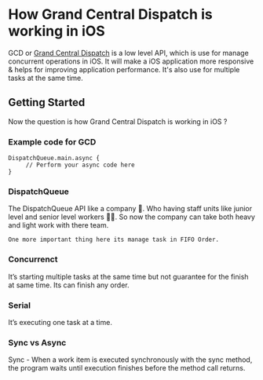 # How Grand Central Dispatch is working in iOS

GCD or [Grand Central Dispatch](https://developer.apple.com/documentation/dispatch) is a low level API, which is use for manage concurrent operations in iOS. It will make a iOS application more responsive & helps for improving application performance. It's also use for multiple tasks at the same time. 

## Getting Started

Now the question is how Grand Central Dispatch is working in iOS ?

### Example code for GCD

```
DispatchQueue.main.async {
     // Perform your async code here
}
```

### DispatchQueue

The DispatchQueue API like a company 🏢. Who having staff units like junior level and senior level workers 👷🏼‍. So now the company can take both heavy and light work with there team.

```
One more important thing here its manage task in FIFO Order.
```

### Concurrenct

It’s starting multiple tasks at the same time but not guarantee for the finish at same time. Its can finish any order.

### Serial

It’s executing one task at a time.

### Sync vs Async

Sync - When a work item is executed synchronously with the sync method, the program waits until execution finishes before the method call returns.

